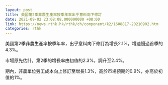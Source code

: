 ```yaml
---
layout: post
title: 美國第2季非農生產率按季年率出乎意料向下修訂
date: 2021-09-02 23:08:08.000000000 +08:00
link: https://news.rthk.hk/rthk/ch/component/k2/1608817-20210902.htm
categories: rthk
---
```


美國第2季非農生產率按季年率，出乎意料向下修訂為增長2.1%，增速慢過首季的4.3%。

市場原先估計，第2季的增長率由初值的2.3%，調升至2.4%。

期內，非農單位勞工成本向上修訂至增長1.3%，高於市場預期的0.9%，亦高於初值的1%。
